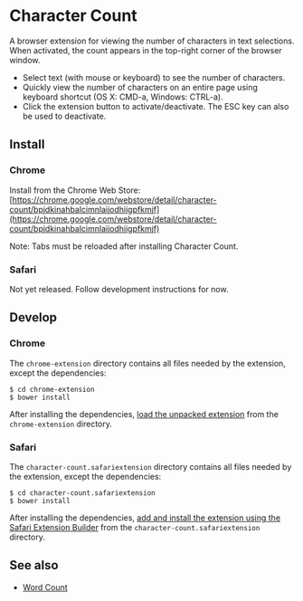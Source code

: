 # Character Count

A browser extension for viewing the number of characters in text selections. When activated, the count appears in the top-right corner of the browser window.

- Select text (with mouse or keyboard) to see the number of characters.
- Quickly view the number of characters on an entire page using keyboard shortcut (OS X: CMD-a, Windows: CTRL-a).
- Click the extension button to activate/deactivate. The ESC key can also be used to deactivate.


## Install

### Chrome

Install from the Chrome Web Store: [https://chrome.google.com/webstore/detail/character-count/bpjdkinahbalcimnlaijodhiigpfkmjf](https://chrome.google.com/webstore/detail/character-count/bpjdkinahbalcimnlaijodhiigpfkmjf)

Note: Tabs must be reloaded after installing Character Count.

### Safari

Not yet released. Follow development instructions for now.


## Develop

### Chrome

The `chrome-extension` directory contains all files needed by the extension, except the dependencies:

    $ cd chrome-extension
    $ bower install

After installing the dependencies, [load the unpacked extension](https://developer.chrome.com/extensions/getstarted#unpacked) from the `chrome-extension` directory.

### Safari

The `character-count.safariextension` directory contains all files needed by the extension, except the dependencies:

    $ cd character-count.safariextension
    $ bower install

After installing the dependencies, [add and install the extension using the Safari Extension Builder](https://developer.apple.com/library/safari/documentation/Tools/Conceptual/SafariExtensionGuide/UsingExtensionBuilder/UsingExtensionBuilder.html#//apple_ref/doc/uid/TP40009977-CH2-SW5) from the `character-count.safariextension` directory.


## See also

- [Word Count](https://github.com/jbrudvik/word-count)
